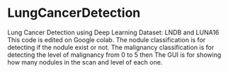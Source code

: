 # LungCancerDetection
Lung Cancer Detection using Deep Learning  Dataset: LNDB and LUNA16
This code is edited on Google colab.
The nodule classification is for detecting if the nodule exist or not.
The malignancy classification is for detecting the level of malignancy from 0 to 5
then The GUI is for showing how many nodules in the scan and level of each one.
